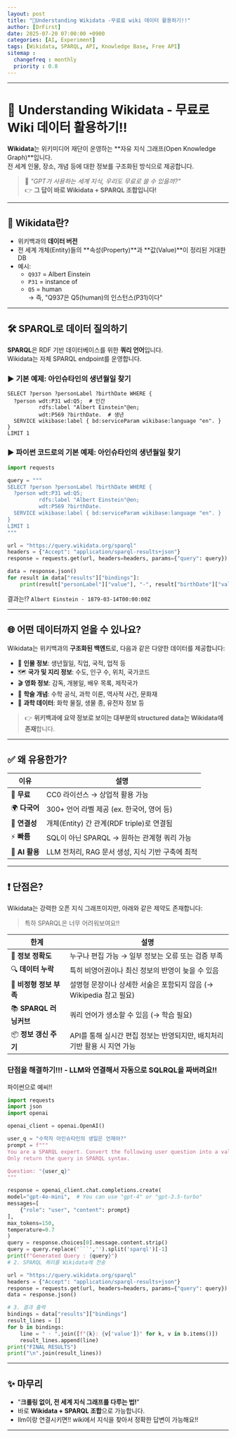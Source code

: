 ```yaml
---
layout: post
title: "🚀Understanding Wikidata -무료료 wiki 데이터 활용하기!!"
author: [DrFirst]
date: 2025-07-20 07:00:00 +0900
categories: [AI, Experiment]
tags: [Wikidata, SPARQL, API, Knowledge Base, Free API]
sitemap :
  changefreq : monthly
  priority : 0.8
---
```


---

# 🚀 Understanding Wikidata - 무료로 Wiki 데이터 활용하기!!

**Wikidata**는 위키미디어 재단이 운영하는 **자유 지식 그래프(Open Knowledge Graph)**입니다.  
전 세계 인물, 장소, 개념 등에 대한 정보를 구조화된 방식으로 제공합니다.

> 🧠 *"GPT가 사용하는 세계 지식, 우리도 무료로 쓸 수 있을까?"*  
> 👉 **그 답이 바로 Wikidata + SPARQL 조합입니다!**

---

## 📌 Wikidata란?

- 위키백과의 **데이터 버전**
- 전 세계 개체(Entity)들의 **속성(Property)**과 **값(Value)**이 정리된 거대한 DB
- 예시:  
  - `Q937` = Albert Einstein  
  - `P31` = instance of  
  - `Q5` = human  
  → 즉, "Q937은 Q5(human)의 인스턴스(P31)이다"

---

## 🛠️ SPARQL로 데이터 질의하기

**SPARQL**은 RDF 기반 데이터베이스를 위한 **쿼리 언어**입니다.  
Wikidata는 자체 SPARQL endpoint를 운영합니다.

### ▶ 기본 예제: 아인슈타인의 생년월일 찾기

```sparql
SELECT ?person ?personLabel ?birthDate WHERE {
  ?person wdt:P31 wd:Q5;  # 인간
          rdfs:label "Albert Einstein"@en;
          wdt:P569 ?birthDate.  # 생년
  SERVICE wikibase:label { bd:serviceParam wikibase:language "en". }
}
LIMIT 1
```

### ▶ 파이썬 코드로의 기본 예제: 아인슈타인의 생년월일 찾기

```python
import requests

query = """
SELECT ?person ?personLabel ?birthDate WHERE {
  ?person wdt:P31 wd:Q5;
          rdfs:label "Albert Einstein"@en;
          wdt:P569 ?birthDate.
  SERVICE wikibase:label { bd:serviceParam wikibase:language "en". }
}
LIMIT 1
"""

url = "https://query.wikidata.org/sparql"
headers = {"Accept": "application/sparql-results+json"}
response = requests.get(url, headers=headers, params={"query": query})

data = response.json()
for result in data["results"]["bindings"]:
    print(result["personLabel"]["value"], "-", result["birthDate"]["value"])
```

결과는!?
`Albert Einstein - 1879-03-14T00:00:00Z`


---

## 🌐 어떤 데이터까지 얻을 수 있나요?

Wikidata는 위키백과의 **구조화된 백엔드**로, 다음과 같은 다양한 데이터를 제공합니다:

- 👤 **인물 정보**: 생년월일, 직업, 국적, 업적 등  
- 🗺️ **국가 및 지리 정보**: 수도, 인구 수, 위치, 국가코드  
- 🎬 **영화 정보**: 감독, 개봉일, 배우 목록, 제작국가  
- 📐 **학술 개념**: 수학 공식, 과학 이론, 역사적 사건, 문화재  
- 🧪 **과학 데이터**: 화학 물질, 생물 종, 유전자 정보 등  

> 👉 **위키백과에 요약 정보로 보이는 대부분의 structured data는 Wikidata에 존재**합니다.

---

## ✅ 왜 유용한가?

| 이유          | 설명 |
|---------------|------|
| 💸 **무료**   | CC0 라이선스 → 상업적 활용 가능 |
| 🌍 **다국어** | 300+ 언어 라벨 제공 (ex. 한국어, 영어 등) |
| 🔗 **연결성** | 개체(Entity) 간 관계(RDF triple)로 연결됨 |
| ⚡ **빠름**   | SQL이 아닌 SPARQL → 원하는 관계형 쿼리 가능 |
| 🤖 **AI 활용** | LLM 전처리, RAG 문서 생성, 지식 기반 구축에 최적 |

---

## ❗ 단점은?

Wikidata는 강력한 오픈 지식 그래프이지만, 아래와 같은 제약도 존재합니다:  
> 특하 SPARQL은 너무 어려워보여요!!  

| 한계 | 설명 |
|------|------|
| 🧹 **정보 정확도** | 누구나 편집 가능 → 일부 정보는 오류 또는 검증 부족 |
| 🔍 **데이터 누락** | 특히 비영어권이나 최신 정보의 반영이 늦을 수 있음 |
| 💬 **비정형 정보 부족** | 설명형 문장이나 상세한 서술은 포함되지 않음 (→ Wikipedia 참고 필요) |
| 📚 **SPARQL 러닝커브** | 쿼리 언어가 생소할 수 있음 (→ 학습 필요) |
| 📦 **정보 갱신 주기** | API를 통해 실시간 편집 정보는 반영되지만, 배치처리 기반 활용 시 지연 가능 |

### 단점을 해결하기!!! - LLM와 연결해서 자동으로 SQLRQL을 짜버려요!!

파이썬으로 예씨!!

```python
import requests
import json
import openai

openai_client = openai.OpenAI()

user_q = "수학자 아인슈타인의 생일은 언제야?"
prompt = f"""
You are a SPARQL expert. Convert the following user question into a valid SPARQL query using Wikidata schema. 
Only return the query in SPARQL syntax.

Question: "{user_q}"
"""

response = openai_client.chat.completions.create(
model="gpt-4o-mini",  # You can use "gpt-4" or "gpt-3.5-turbo"
messages=[
    {"role": "user", "content": prompt}
],
max_tokens=150,
temperature=0.7
)
query = response.choices[0].message.content.strip()
query = query.replace('```','').split('sparql')[-1]
print(f"Generated Query : {query}")
# 2. SPARQL 쿼리를 Wikidata에 전송

url = "https://query.wikidata.org/sparql"
headers = {"Accept": "application/sparql-results+json"}
response = requests.get(url, headers=headers, params={"query": query})
data = response.json()

# 3. 결과 출력
bindings = data["results"]["bindings"]
result_lines = []
for b in bindings:
    line = " · ".join([f"{k}: {v['value']}" for k, v in b.items()])
    result_lines.append(line)
print("FINAL RESULTS")
print("\n".join(result_lines))
```
---

## ✨ 마무리

- "**크롤링 없이, 전 세계 지식 그래프를 다루는 법!**"  
- 바로 **Wikidata + SPARQL 조합**으로 가능합니다.
- llm이랑 연결시키면!! wiki에서 지식을 찾아서 정확한 답변이 가능해요!!

---
